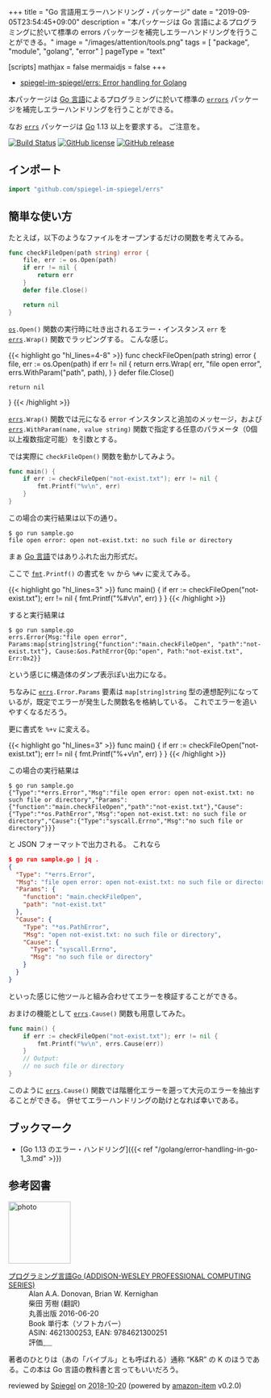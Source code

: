 +++
title = "Go 言語用エラーハンドリング・パッケージ"
date =  "2019-09-05T23:54:45+09:00"
description = "本パッケージは Go 言語によるプログラミングに於いて標準の errors パッケージを補完しエラーハンドリングを行うことができる。"
image = "/images/attention/tools.png"
tags = [ "package", "module", "golang", "error" ]
pageType = "text"

[scripts]
  mathjax = false
  mermaidjs = false
+++

- [spiegel-im-spiegel/errs: Error handling for Golang](https://github.com/spiegel-im-spiegel/errs)

本パッケージは [Go 言語]によるプログラミングに於いて標準の [`errors`] パッケージを補完しエラーハンドリングを行うことができる。

なお [`errs`] パッケージは [Go] 1.13 以上を要求する。
ご注意を。

[![Build Status](https://travis-ci.org/spiegel-im-spiegel/errs.svg?branch=master)](https://travis-ci.org/spiegel-im-spiegel/errs)
[![GitHub license](https://img.shields.io/badge/license-Apache%202-blue.svg)](https://raw.githubusercontent.com/spiegel-im-spiegel/errs/master/LICENSE)
[![GitHub release](http://img.shields.io/github/release/spiegel-im-spiegel/errs.svg)](https://github.com/spiegel-im-spiegel/errs/releases/latest)

## インポート

```go
import "github.com/spiegel-im-spiegel/errs"
```

## 簡単な使い方

たとえば，以下のようなファイルをオープンするだけの関数を考えてみる。

```go
func checkFileOpen(path string) error {
    file, err := os.Open(path)
    if err != nil {
        return err
    }
    defer file.Close()

    return nil
}
```

[`os`]`.Open()` 関数の実行時に吐き出されるエラー・インスタンス `err` を [`errs`]`.Wrap()` 関数でラッピングする。
こんな感じ。

{{< highlight go "hl_lines=4-8" >}}
func checkFileOpen(path string) error {
    file, err := os.Open(path)
    if err != nil {
        return errs.Wrap(
            err,
            "file open error",
            errs.WithParam("path", path),
        )
    }
    defer file.Close()

    return nil
}
{{< /highlight >}}

[`errs`]`.Wrap()` 関数では元になる `error` インスタンスと追加のメッセージ，および [`errs`]`.WithParam(name, value string)` 関数で指定する任意のパラメータ（0個以上複数指定可能）を引数とする。

では実際に `checkFileOpen()` 関数を動かしてみよう。

```go
func main() {
    if err := checkFileOpen("not-exist.txt"); err != nil {
        fmt.Printf("%v\n", err)
    }
}
```

この場合の実行結果は以下の通り。

```text
$ go run sample.go 
file open error: open not-exist.txt: no such file or directory
```

まぁ [Go 言語]ではありふれた出力形式だ。

ここで [`fmt`]`.Printf()` の書式を `%v` から `%#v` に変えてみる。

{{< highlight go "hl_lines=3" >}}
func main() {
    if err := checkFileOpen("not-exist.txt"); err != nil {
        fmt.Printf("%#v\n", err)
    }
}
{{< /highlight >}}

すると実行結果は

```text
$ go run sample.go 
errs.Error{Msg:"file open error", Params:map[string]string{"function":"main.checkFileOpen", "path":"not-exist.txt"}, Cause:&os.PathError{Op:"open", Path:"not-exist.txt", Err:0x2}}
```

という感じに構造体のダンプ表示ぽい出力になる。

ちなみに [`errs`]`.Error.Params` 要素は `map[string]string` 型の連想配列になっているが，既定でエラーが発生した関数名を格納している。
これでエラーを追いやすくなるだろう。 

更に書式を `%+v` に変える。

{{< highlight go "hl_lines=3" >}}
func main() {
    if err := checkFileOpen("not-exist.txt"); err != nil {
        fmt.Printf("%+v\n", err)
    }
}
{{< /highlight >}}

この場合の実行結果は

```text
$ go run sample.go 
{"Type":"*errs.Error","Msg":"file open error: open not-exist.txt: no such file or directory","Params":{"function":"main.checkFileOpen","path":"not-exist.txt"},"Cause":{"Type":"*os.PathError","Msg":"open not-exist.txt: no such file or directory","Cause":{"Type":"syscall.Errno","Msg":"no such file or directory"}}}
```

と JSON フォーマットで出力される。
これなら

```json
$ go run sample.go | jq .
{
  "Type": "*errs.Error",
  "Msg": "file open error: open not-exist.txt: no such file or directory",
  "Params": {
    "function": "main.checkFileOpen",
    "path": "not-exist.txt"
  },
  "Cause": {
    "Type": "*os.PathError",
    "Msg": "open not-exist.txt: no such file or directory",
    "Cause": {
      "Type": "syscall.Errno",
      "Msg": "no such file or directory"
    }
  }
}
```

といった感じに他ツールと組み合わせてエラーを検証することができる。

おまけの機能として [`errs`]`.Cause()` 関数も用意してみた。

```go
func main() {
    if err := checkFileOpen("not-exist.txt"); err != nil {
        fmt.Printf("%v\n", errs.Cause(err))
    }
    // Output:
    // no such file or directory
}
```

このように [`errs`]`.Cause()` 関数では階層化エラーを遡って大元のエラーを抽出することができる。
併せてエラーハンドリングの助けとなれば幸いである。

## ブックマーク

- [Go 1.13 のエラー・ハンドリング]({{< ref "/golang/error-handling-in-go-1_3.md" >}})

[Go]: https://golang.org/ "The Go Programming Language"
[Go 言語]: https://golang.org/ "The Go Programming Language"
[`os`]: https://golang.org/pkg/os/ "os - The Go Programming Language"
[`fmt`]: https://golang.org/pkg/fmt/ "fmt - The Go Programming Language"
[`errors`]: https://golang.org/pkg/errors/ "errors - The Go Programming Language"
[`errs`]: https://github.com/spiegel-im-spiegel/errs "spiegel-im-spiegel/errs: Error handling for Golang"

## 参考図書

<div class="hreview">
  <div class="photo"><a class="item url" href="https://www.amazon.co.jp/%E3%83%97%E3%83%AD%E3%82%B0%E3%83%A9%E3%83%9F%E3%83%B3%E3%82%B0%E8%A8%80%E8%AA%9EGo-ADDISON-WESLEY-PROFESSIONAL-COMPUTING-Donovan/dp/4621300253?SubscriptionId=AKIAJYVUJ3DMTLAECTHA&tag=baldandersinf-22&linkCode=xm2&camp=2025&creative=165953&creativeASIN=4621300253"><img src="https://images-fe.ssl-images-amazon.com/images/I/41meaSLNFfL._SL160_.jpg" width="123" alt="photo"></a></div>
  <dl class="fn">
    <dt><a href="https://www.amazon.co.jp/%E3%83%97%E3%83%AD%E3%82%B0%E3%83%A9%E3%83%9F%E3%83%B3%E3%82%B0%E8%A8%80%E8%AA%9EGo-ADDISON-WESLEY-PROFESSIONAL-COMPUTING-Donovan/dp/4621300253?SubscriptionId=AKIAJYVUJ3DMTLAECTHA&tag=baldandersinf-22&linkCode=xm2&camp=2025&creative=165953&creativeASIN=4621300253">プログラミング言語Go (ADDISON-WESLEY PROFESSIONAL COMPUTING SERIES)</a></dt>
	<dd>Alan A.A. Donovan, Brian W. Kernighan</dd>
	<dd>柴田 芳樹 (翻訳)</dd>
    <dd>丸善出版 2016-06-20</dd>
    <dd>Book 単行本（ソフトカバー）</dd>
    <dd>ASIN: 4621300253, EAN: 9784621300251</dd>
    <dd>評価<abbr class="rating fa-sm" title="5">&nbsp;<i class="fas fa-star"></i>&nbsp;<i class="fas fa-star"></i>&nbsp;<i class="fas fa-star"></i>&nbsp;<i class="fas fa-star"></i>&nbsp;<i class="fas fa-star"></i></abbr></dd>
  </dl>
  <p class="description">著者のひとりは（あの「バイブル」とも呼ばれる）通称 “K&amp;R” の K のほうである。この本は Go 言語の教科書と言ってもいいだろう。</p>
  <p class="powered-by" >reviewed by <a href='#maker' class='reviewer'>Spiegel</a> on <abbr class="dtreviewed" title="2018-10-20">2018-10-20</abbr> (powered by <a href="https://github.com/spiegel-im-spiegel/amazon-item" >amazon-item</a> v0.2.0)</p>
</div>
